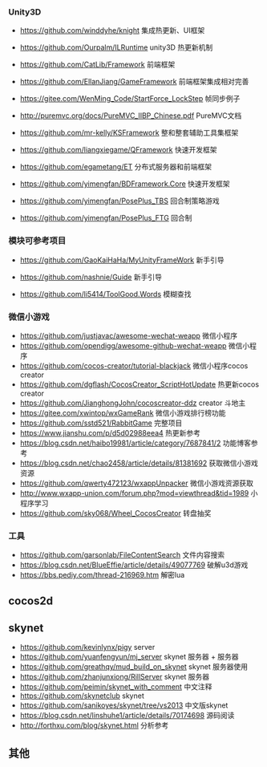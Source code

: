 

### Unity3D
* https://github.com/winddyhe/knight 集成热更新、UI框架

* https://github.com/Ourpalm/ILRuntime unity3D 热更新机制

* https://github.com/CatLib/Framework  前端框架

* https://github.com/EllanJiang/GameFramework 前端框架集成相对完善

* https://gitee.com/WenMing_Code/StartForce_LockStep 帧同步例子

* http://puremvc.org/docs/PureMVC_IIBP_Chinese.pdf PureMVC文档

* https://github.com/mr-kelly/KSFramework 整和整套辅助工具集框架

* https://github.com/liangxiegame/QFramework 快速开发框架

* https://github.com/egametang/ET 分布式服务器和前端框架

* https://github.com/yimengfan/BDFramework.Core 快速开发框架

* https://github.com/yimengfan/PosePlus_TBS 回合制策略游戏

* https://github.com/yimengfan/PosePlus_FTG 回合制

### 模块可参考项目
* https://github.com/GaoKaiHaHa/MyUnityFrameWork 新手引导

* https://github.com/nashnie/Guide 新手引导

* https://github.com/li5414/ToolGood.Words  模糊查找

### 微信小游戏

* https://github.com/justjavac/awesome-wechat-weapp 微信小程序
* https://github.com/opendigg/awesome-github-wechat-weapp 微信小程序
* https://github.com/cocos-creator/tutorial-blackjack 微信小程序cocos creator
* https://github.com/dgflash/CocosCreator_ScriptHotUpdate 热更新cocos creator
* https://github.com/JianghongJohn/cocoscreator-ddz creator 斗地主
* https://gitee.com/xwintop/wxGameRank 微信小游戏排行榜功能
* https://github.com/sstd521/RabbitGame 完整项目
* https://www.jianshu.com/p/d5d02988eea4 热更新参考
* https://blog.csdn.net/haibo19981/article/category/7687841/2 功能博客参考
* https://blog.csdn.net/chao2458/article/details/81381692 获取微信小游戏资源
* https://github.com/qwerty472123/wxappUnpacker 微信小游戏资源获取
* http://www.wxapp-union.com/forum.php?mod=viewthread&tid=1989 小程序学习
* https://github.com/sky068/Wheel_CocosCreator 转盘抽奖

### 工具
* https://github.com/garsonlab/FileContentSearch 文件内容搜索
* https://blog.csdn.net/BlueEffie/article/details/49077769 破解u3d游戏
* https://bbs.pediy.com/thread-216969.htm 解密lua

## cocos2d

## skynet
* https://github.com/kevinlynx/pigy server
* https://github.com/yuanfengyun/mj_server skynet 服务器 + 服务器
* https://github.com/greathqy/mud_build_on_skynet  skynet 服务器使用
* https://github.com/zhanjunxiong/RillServer skynet 服务器
* https://github.com/peimin/skynet_with_comment 中文注释
* https://github.com/skynetclub skynet
* https://github.com/sanikoyes/skynet/tree/vs2013 中文版skynet
* https://blog.csdn.net/linshuhe1/article/details/70174698 源码阅读
* http://forthxu.com/blog/skynet.html 分析参考

## 其他


